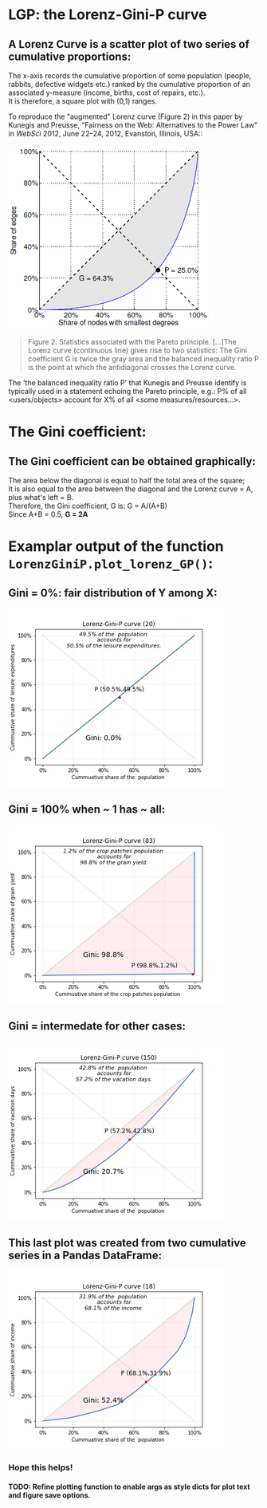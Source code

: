 # LGP: the Lorenz-Gini-P curve


## A Lorenz Curve is a scatter plot of two series of cumulative proportions:
The x-axis records the cumulative proportion of some population (people, rabbits, defective widgets etc.) 
ranked by the cumulative proportion of an associated y-measure (income, births, cost of repairs, etc.).  
It is therefore, a square plot with (0,1) ranges.

To reproduce the "augmented" Lorenz curve (Figure 2) in this paper by Kunegis and Preusse, "Fairness on the Web: Alternatives to the Power Law" in *WebSci* 2012, June 22–24, 2012, Evanston, Illinois, USA::  

![Figure2](images/LorenzGiniP_Figure2.png)
> Figure 2. Statistics associated with the Pareto principle. [...]The Lorenz curve (continuous line) gives rise to two statistics: The Gini coefficient G is twice the gray area and the balanced inequality ratio P is the point at which the antidiagonal crosses the Lorenz curve.


The 'the balanced inequality ratio P' that Kunegis and Preusse identify is typically used in a statement echoing the Pareto principle, e.g.: P% of all <users/objects> account for X% of all <some measures/resources...>.

# The Gini coefficient:  

## The Gini coefficient can be obtained graphically:  
The area below the diagonal is equal to half the total area of the square;  
It is also equal to the area between the diagonal and the Lorenz curve = A, 
plus what's left = B.  
Therefore, the Gini coefficient, G is:  G = A/(A+B)   
Since A+B = 0.5, **G = 2A**

# Examplar output of the function `LorenzGiniP.plot_lorenz_GP()`:  

## Gini = 0%: fair distribution of Y among X:  

![Gini0](images/Lorenz_Gini0.png)  

## Gini = 100% when ~ 1 has ~ all: 
![Gini100](images/Lorenz_Gini100.png)  

## Gini = intermedate for other cases:  
![Gini](images/Lorenz_Gini.png)  

## This last plot was created from two cumulative series in a Pandas DataFrame:
![Gini pandas](images/Lorenz_Gini_pandas.png)


### Hope this helps!

#### TODO: Refine plotting function to enable args as style dicts for plot text and figure save options.